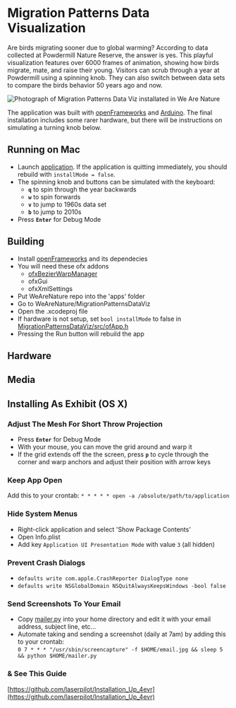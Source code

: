 # Migration Patterns Data Visualization

Are birds migrating sooner due to global warming? According to data collected at Powdermill Nature Reserve, the answer is yes. This playful visualization features over 6000 frames of animation, showing how birds migrate, mate, and raise their young. Visitors can scrub through a year at Powdermill using a spinning knob. They can also switch between data sets to compare the birds behavior 50 years ago and now.

![Photograph of Migration Patterns Data Viz installated in We Are Nature](https://github.com/CMP-Studio/WeAreNature/blob/master/_Images/MigrationDataViz_Wide.jpg)

The application was built with [openFrameworks](http://openframeworks.cc/) and [Arduino](https://www.arduino.cc/).
The final installation includes some rarer hardware, but there will be instructions on simulating a turning knob below.

## Running on Mac

* Launch [application](https://github.com/CMP-Studio/WeAreNature/tree/master/MigrationPatternsDataViz/bin). If the application is quitting immediately, you should rebuild with ```installMode = false```.
* The spinning knob and buttons can be simulated with the keyboard:
  * **```q```** to spin through the year backwards 
  * **```w```** to spin forwards
  * **```v```** to jump to 1960s data set 
  * **```b```** to jump to 2010s 
* Press **```Enter```** for Debug Mode

## Building

* Install [openFrameworks](http://openframeworks.cc/) and its dependecies
* You will need these ofx addons
  * [ofxBezierWarpManager](https://github.com/sticknor/ofxBezierWarpManager)
  * ofxGui
  * ofxXmlSettings
* Put WeAreNature repo into the 'apps' folder
* Go to WeAreNature/MigrationPatternsDataViz
* Open the .xcodeproj file
* If hardware is not setup, set ```bool installMode``` to false in [MigrationPatternsDataViz/src/ofApp.h](https://github.com/CMP-Studio/WeAreNature/blob/master/MigrationPatternsDataViz/src/ofApp.h)
* Pressing the Run button will rebuild the app

## Hardware


## Media


## Installing As Exhibit (OS X)

### Adjust The Mesh For Short Throw Projection

* Press **```Enter```** for Debug Mode
* With your mouse, you can move the grid around and warp it
* If the grid extends off the the screen, press **```p```** to cycle through the  corner and warp anchors and adjust their position with arrow keys

### <a name="keepappopen"></a>Keep App Open

Add this to your crontab: ```* * * * * open -a /absolute/path/to/application```

### Hide System Menus
* Right-click application and select 'Show Package Contents'
* Open Info.plist
* Add key ```Application UI Presentation Mode``` with value ```3``` (all hidden)

### Prevent Crash Dialogs
* ```defaults write com.apple.CrashReporter DialogType none```
* ```defaults write NSGlobalDomain NSQuitAlwaysKeepsWindows -bool false```

### <a name="dailyemail"></a>Send Screenshots To Your Email

* Copy [mailer.py](https://github.com/CMP-Studio/WeAreNature/blob/master/_HelpfulThings/mailer.py) into your home directory and edit it with your email address, subject line, etc... 
* Automate taking and sending a screenshot (daily at 7am) by adding this to your crontab: <br/>```0 7 * * * "/usr/sbin/screencapture" -f $HOME/email.jpg && sleep 5 && python $HOME/mailer.py```

### & See This Guide
[https://github.com/laserpilot/Installation_Up_4evr](https://github.com/laserpilot/Installation_Up_4evr)

<br/>
<br/>
<br/>

